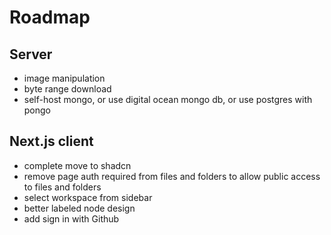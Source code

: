# Roadmap

## Server

- image manipulation
- byte range download
- self-host mongo, or use digital ocean mongo db, or use postgres with pongo

## Next.js client

- complete move to shadcn
- remove page auth required from files and folders to allow public access to files and folders
- select workspace from sidebar
- better labeled node design
- add sign in with Github
